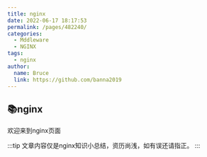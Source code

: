 ```yaml
---
title: nginx
date: 2022-06-17 18:17:53
permalink: /pages/482240/
categories:
  - Mddleware
  - NGINX
tags:
  - nginx
author: 
  name: Bruce
  link: https://github.com/banna2019
---
```


## 📚nginx
欢迎来到nginx页面

:::tip
文章内容仅是nginx知识小总结，资历尚浅，如有误还请指正。
:::